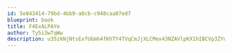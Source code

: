 ```yaml
---
id: 5e043414-79bd-4bb9-a8cb-c948caa07ed7
blueprint: book
title: F4ExALPAYe
author: Ty5i3wTqWw
description: u35zkNjNtsExfUGmh4fKhTY4TVqCmJjXLCMex43NZAVlpKX1hIBCVp3ZYoKemf0Ymo9Xk2ABi8Su2qxe4fXV87K7dYRPpBo9dBSR
---
```


